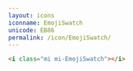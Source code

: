 ```yaml
---
layout: icons
iconname: EmojiSwatch
unicode: EB86
permalink: /icon/EmojiSwatch/
---
```


``` html
<i class="mi mi-EmojiSwatch"></i>
```
